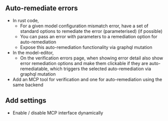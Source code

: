 
## Auto-remediate errors

- In rust code,
  - For a given model configuration mismatch error, have a set of standard options to remediate the error (parameterised) (if possible)
  - You can pass an error with parameters to a remediation option for auto-remediation
  - Expose this auto-remediation functionality via graphql mutation
- In the model-editor,
  - On the verification errors page, when showing error detail also show error remediation options and make them clickable if they are auto-remediatable, which triggers the selected auto-remediation via graphql mutation
- Add an MCP tool for verification and one for auto-remediation using the same backend

## Add settings

- Enable / disable MCP interface dynamically

